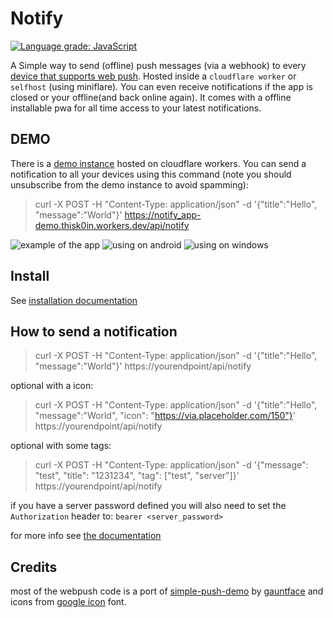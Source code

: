 # Notify

[![Language grade: JavaScript](https://img.shields.io/lgtm/grade/javascript/g/K0IN/Notify.svg?logo=lgtm&logoWidth=18)](https://lgtm.com/projects/g/K0IN/Notify/context:javascript)

A Simple way to send (offline) push messages (via a webhook) to every [device that supports web push](https://caniuse.com/push-api).
Hosted inside a `cloudflare worker` or `selfhost` (using miniflare).
You can even receive notifications if the app is closed or your offline(and back online again).
It comes with a offline installable pwa for all time access to your latest notifications.

## DEMO

There is a [demo instance](https://notify_app-demo.thisk0in.workers.dev/) hosted on cloudflare workers.
You can send a notification to all your devices using this command (note you should unsubscribe from the demo instance to avoid spamming):

> curl -X POST -H "Content-Type: application/json" -d '{"title":"Hello", "message":"World"}' https://notify_app-demo.thisk0in.workers.dev/api/notify

![example of the app](https://i.imgur.com/h68KYqi.png)
![using on android](https://i.imgur.com/ArAAAO7.png)
![using on windows](https://i.imgur.com/U5v3GZl.png)

## Install

See [installation documentation](doc/install.md)

## How to send a notification

> curl -X POST -H "Content-Type: application/json" -d '{"title":"Hello", "message":"World"}' https://yourendpoint/api/notify

optional with a icon:

> curl -X POST -H "Content-Type: application/json" -d '{"title":"Hello", "message":"World", "icon": "https://via.placeholder.com/150"}' https://yourendpoint/api/notify

optional with some tags:

> curl -X POST -H "Content-Type: application/json" -d '{"message": "test", "title": "1231234", "tag": ["test", "server"]}' https://yourendpoint/api/notify

if you have a server password defined you will also need to set the `Authorization` header to: `bearer <server_password>`

for more info see [the documentation](doc/api.md)

## Credits

most of the webpush code is a port of [simple-push-demo](https://github.com/gauntface/simple-push-demo) by [gauntface](https://github.com/gauntface) and icons from [google icon](https://fonts.google.com/icons) font.
